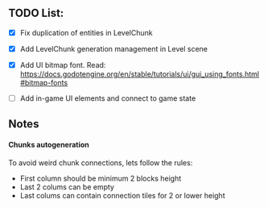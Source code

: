## TODO List:
- [x] Fix duplication of entities in LevelChunk
- [x] Add LevelChunk generation management in Level scene
- [x] Add UI bitmap font. Read: https://docs.godotengine.org/en/stable/tutorials/ui/gui_using_fonts.html#bitmap-fonts

- [ ] Add in-game UI elements and connect to game state

## Notes
#### Chunks autogeneration
To avoid weird chunk connections, lets follow the rules:
- First column should be minimum 2 blocks height
- Last 2 colums can be empty
- Last colums can contain connection tiles for 2 or lower height
